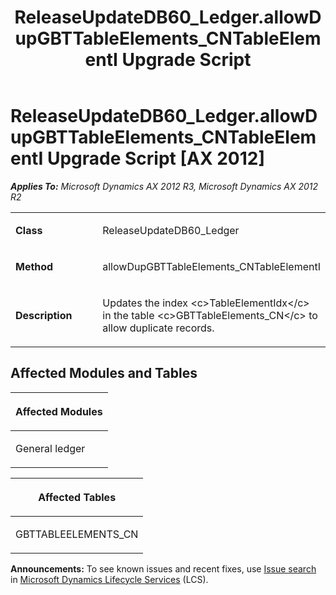 ﻿---
title: ReleaseUpdateDB60_Ledger.allowDupGBTTableElements_CNTableElementI Upgrade Script
TOCTitle: ReleaseUpdateDB60_Ledger.allowDupGBTTableElements_CNTableElementI Upgrade Script
ms:assetid: 8cefa340-43dd-4cb4-4810-8736df4adb55
ms:mtpsurl: https://msdn.microsoft.com/en-us/library/JJ736469(v=AX.60)
ms:contentKeyID: 49709658
ms.date: 05/18/2015
mtps_version: v=AX.60
---

# ReleaseUpdateDB60\_Ledger.allowDupGBTTableElements\_CNTableElementI Upgrade Script [AX 2012]


_**Applies To:** Microsoft Dynamics AX 2012 R3, Microsoft Dynamics AX 2012 R2_

<table>
<colgroup>
<col style="width: 50%" />
<col style="width: 50%" />
</colgroup>
<tbody>
<tr class="odd">
<td><p><strong>Class</strong></p></td>
<td><p>ReleaseUpdateDB60_Ledger</p></td>
</tr>
<tr class="even">
<td><p><strong>Method</strong></p></td>
<td><p>allowDupGBTTableElements_CNTableElementI</p></td>
</tr>
<tr class="odd">
<td><p><strong>Description</strong></p></td>
<td><p>Updates the index &lt;c&gt;TableElementIdx&lt;/c&gt; in the table &lt;c&gt;GBTTableElements_CN&lt;/c&gt; to allow duplicate records.</p></td>
</tr>
</tbody>
</table>


## Affected Modules and Tables

<table>
<colgroup>
<col style="width: 100%" />
</colgroup>
<thead>
<tr class="header">
<th><p>Affected Modules</p></th>
</tr>
</thead>
<tbody>
<tr class="odd">
<td><p>General ledger</p></td>
</tr>
</tbody>
</table>


<table>
<colgroup>
<col style="width: 100%" />
</colgroup>
<thead>
<tr class="header">
<th><p>Affected Tables</p></th>
</tr>
</thead>
<tbody>
<tr class="odd">
<td><p>GBTTABLEELEMENTS_CN</p></td>
</tr>
</tbody>
</table>

  
**Announcements:** To see known issues and recent fixes, use [Issue search](http://go.microsoft.com/fwlink/?linkid=389258) in [Microsoft Dynamics Lifecycle Services](http://go.microsoft.com/fwlink/?linkid=306505) (LCS).

